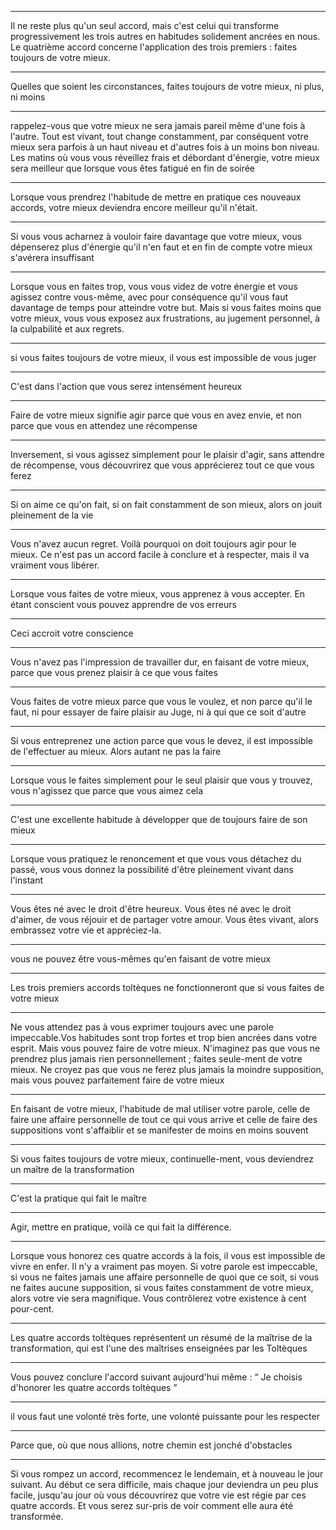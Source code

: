 
*****

Il ne reste plus qu'un seul accord, mais c'est celui qui transforme progressivement les trois autres en habitudes solidement ancrées en nous. Le quatrième accord concerne l'application des trois premiers : faites toujours de votre mieux.

*****

Quelles que soient les circonstances, faites toujours de votre mieux, ni plus, ni moins

*****

rappelez-vous que votre mieux ne sera jamais pareil même d'une fois à l'autre. Tout est vivant, tout change constamment, par conséquent votre mieux sera parfois à un haut niveau et d'autres fois à un moins bon niveau. Les matins où vous vous réveillez frais et débordant d'énergie, votre mieux sera meilleur que lorsque vous êtes fatigué en fin de soirée

*****

Lorsque vous prendrez l'habitude de mettre en pratique ces nouveaux accords, votre mieux deviendra encore meilleur qu'il n'était.

*****

Si vous vous acharnez à vouloir faire davantage que votre mieux, vous dépenserez plus d'énergie qu'il n'en faut et en fin de compte votre mieux s'avérera insuffisant

*****

Lorsque vous en faites trop, vous vous videz de votre énergie et vous agissez contre vous-même, avec pour conséquence qu'il vous faut davantage de temps pour atteindre votre but. Mais si vous faites moins que votre mieux, vous vous exposez aux frustrations, au jugement personnel, à la culpabilité et aux regrets.

*****

si vous faites toujours de votre mieux, il vous est impossible de vous juger

*****

C'est dans l'action que vous serez intensément heureux

*****

Faire de votre mieux signifie agir parce que vous en avez envie, et non parce que vous en attendez une récompense

*****

Inversement, si vous agissez simplement pour le plaisir d'agir, sans attendre de récompense, vous découvrirez que vous apprécierez tout ce que vous ferez

*****

Si on aime ce qu'on fait, si on fait constamment de son mieux, alors on jouit pleinement de la vie

*****

Vous n'avez aucun regret. Voilà pourquoi on doit toujours agir pour le mieux. Ce n'est pas un accord facile à conclure et à respecter, mais il va vraiment vous libérer.

*****

Lorsque vous faites de votre mieux, vous apprenez à vous accepter. En étant conscient vous pouvez apprendre de vos erreurs

*****

Ceci accroit votre conscience

*****

Vous n'avez pas l'impression de travailler dur, en faisant de votre mieux, parce que vous prenez plaisir à ce que vous faites

*****

Vous faites de votre mieux parce que vous le voulez, et non parce qu'il le faut, ni pour essayer de faire plaisir au Juge, ni à qui que ce soit d'autre

*****

Si vous entreprenez une action parce que vous le devez, il est impossible de l'effectuer au mieux. Alors autant ne pas la faire

*****

Lorsque vous le faites simplement pour le seul plaisir que vous y trouvez, vous n'agissez que parce que vous aimez cela

*****

C'est une excellente habitude à développer que de toujours faire de son mieux

*****

Lorsque vous pratiquez le renoncement et que vous vous détachez du passé, vous vous donnez la possibilité d'être pleinement vivant dans l'instant

*****

Vous êtes né avec le droit d'être heureux. Vous êtes né avec le droit d'aimer, de vous réjouir et de partager votre amour. Vous êtes vivant, alors embrassez votre vie et appréciez-la.

*****

vous ne pouvez être vous-mêmes qu'en faisant de votre mieux

*****

Les trois premiers accords toltèques ne fonctionneront que si vous faites de votre mieux

*****

Ne vous attendez pas à vous exprimer toujours avec une parole impeccable.Vos habitudes sont trop fortes et trop bien ancrées dans votre esprit.
Mais vous pouvez faire de votre mieux. N'imaginez pas que vous ne prendrez plus jamais rien personnellement ; faites seule-ment de votre mieux. Ne croyez pas que vous ne ferez plus jamais la moindre supposition, mais vous pouvez parfaitement faire de votre mieux

*****

En faisant de votre mieux, l'habitude de mal utiliser votre parole, celle de faire une affaire personnelle de tout ce qui vous arrive et celle de faire des suppositions vont s'affaiblir et se manifester de moins en moins souvent

*****

Si vous faites toujours de votre mieux, continuelle-ment, vous deviendrez un maître de la transformation

*****

C'est la pratique qui fait le maître

*****

Agir, mettre en pratique, voilà ce qui fait la différence.

*****

Lorsque vous honorez ces quatre accords à la fois, il vous est impossible de vivre en enfer. Il n'y a vraiment pas moyen. Si votre parole est impeccable, si vous ne faites jamais une affaire personnelle de quoi que ce soit, si vous ne faites aucune supposition, si vous faites constamment de votre mieux, alors votre vie sera magnifique. Vous contrôlerez votre existence à cent pour-cent.

*****

Les quatre accords toltèques représentent un résumé de la maîtrise de la transformation, qui est l'une des maîtrises enseignées par les Toltèques

*****

Vous pouvez conclure l'accord suivant aujourd'hui même : “ Je choisis d'honorer les quatre accords toltèques ”

*****

il vous faut une volonté très forte, une volonté puissante pour les respecter

*****

Parce que, où que nous allions, notre chemin est jonché d'obstacles

*****

Si vous rompez un accord, recommencez le lendemain, et à nouveau le jour suivant. Au début ce sera difficile, mais chaque jour deviendra un peu plus facile, jusqu'au jour où vous découvrirez que votre vie est régie par ces quatre accords.
Et vous serez sur-pris de voir comment elle aura été transformée.